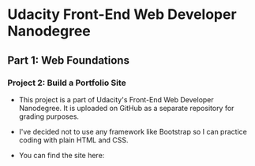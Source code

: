# Udacity Front-End Web Developer Nanodegree

## Part 1: Web Foundations

### Project 2: Build a Portfolio Site

- This project is a part of Udacity's Front-End Web Developer Nanodegree. It is uploaded on GitHub as a separate repository for grading purposes.
- I've decided not to use any framework like Bootstrap so I can practice coding with plain HTML and CSS.

- You can find the site here: